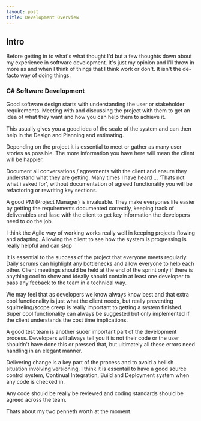 ```yaml
---
layout: post
title: Development Overview
---
```


## Intro
Before getting in to what's what thought I'd but a few thoughts down about my experience in software development. It's just my opinion and I'll throw in more as and when I think of things that I think work or don't. It isn't the de-facto way of doing things. 
    

### C# Software Development

Good software design starts with understanding the user or stakeholder requirements. Meeting with and discussing the project with them to get an idea of what they want and how you can help them to achieve it.

This usually gives you a good idea of the scale of the system and can then help in the Design and Planning and estimating. 

Depending on the project it is essential to meet or gather as many user stories as possible. The more information you have here will mean the client will be happier. 

Document all conversations / agreements with the client and ensure they understand what they are getting. Many times I have heard ... 'Thats not what i asked for', without documentation of agreed functionality you will be refactoring or rewriting key sections.

A good PM (Project Manager) is invaluable. They make everyones life easier by getting the requirements documented correctly, keeping track of deliverables and liase with the client to get key information the developers need to do the job.

I think the Agile way of working works really well in keeping projects flowing and adapting. Allowing the client to see how the system is progressing is really helpful and can stop 

It is essential to the success of the project that everyone meets regularly. Daily scrums can highlight any bottlenecks and allow everyone to help each other.
Client meetings should be held at the end of the sprint only if there is anything cool to show and ideally should contain at least one developer to pass any feeback to the team in a technical way.

We may feel that as developers we know always know best and that extra cool functionality is just what the client needs, but really preventing squirreling/scope creep is really important to getting a system finished. Super cool functionality can always be suggested but only implemented if the client understands the cost time implications.

A good test team is another suoer important part of the development process. Developers will always tell you it is not their code or the user shouldn't have done this or pressed that, but ultimately all these errors need handling in an elegant manner.

Delivering change is a key part of the process and to avoid a hellish situation involving versioning, I think it is essentail to have a good source control system, Continual Integration, Build and Deployment system when any code is checked in.

Any code should be really be reviewed and coding standards should be agreed across the team.

Thats about my two penneth worth at the moment. 



